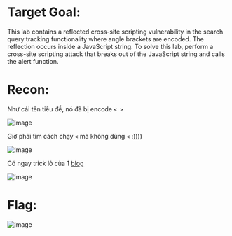 # Target Goal: 

This lab contains a reflected cross-site scripting vulnerability in the search query tracking functionality where angle brackets are encoded. The reflection occurs inside a JavaScript string. To solve this lab, perform a cross-site scripting attack that breaks out of the JavaScript string and calls the alert function.

# Recon: 

Như cái tên tiêu đề, nó đã bị encode `< >` 

![image](https://github.com/vanniichan/Portswigger/assets/112863484/9a633ea0-4dac-4252-b4b1-20aecb0e98fe)

Giờ phải tìm cách chạy `<` mà không dùng `<` :))))

![image](https://github.com/vanniichan/Portswigger/assets/112863484/dabfcb59-e3f1-4c82-a696-f131ac923861)

Có ngay trick lỏ của 1 [blog](https://freedium.cfd/https://bayefran.medium.com/xss-reflected-xss-into-a-javascript-string-with-angle-brackets-html-encoded-379d0e8a75e6)

![image](https://github.com/vanniichan/Portswigger/assets/112863484/567ec2e2-6a63-48d7-a5b0-d6e6671b772d)

# Flag: 

![image](https://github.com/vanniichan/Portswigger/assets/112863484/192e2688-ce19-493c-ae47-9e300d1963c5)
